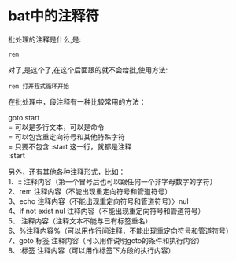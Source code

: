 # bat中的注释符

批处理的注释是什么,是:

    rem

对了,是这个了,在这个后面跟的就不会给批,使用方法:

    rem 打开程式循环开始

在批处理中，段注释有一种比较常用的方法：

goto start  
= 可以是多行文本，可以是命令  
= 可以包含重定向符号和其他特殊字符  
= 只要不包含 :start 这一行，就都是注释  
:start

  
另外，还有其他各种注释形式，比如：  
1、:: 注释内容（第一个冒号后也可以跟任何一个非字母数字的字符）  
2、rem 注释内容（不能出现重定向符号和管道符号）  
3、echo 注释内容（不能出现重定向符号和管道符号）〉nul  
4、if not exist nul 注释内容（不能出现重定向符号和管道符号）  
5、:注释内容（注释文本不能与已有标签重名）  
6、%注释内容%（可以用作行间注释，不能出现重定向符号和管道符号）  
7、goto 标签 注释内容（可以用作说明goto的条件和执行内容）  
8、:标签 注释内容（可以用作标签下方段的执行内容）

